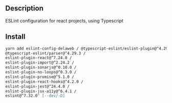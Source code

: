 ## Description

ESLint configuration for react projects, using Typescript

## Install

```bash
yarn add eslint-config-delaweb / @typescript-eslint/eslint-plugin@^4.29.3 / 
@typescript-eslint/parser@^4.29.3 /
eslint-plugin-react@^7.24.0 /
eslint-plugin-import@^2.24.2 /
eslint-plugin-sonarjs@^0.10.0 /
eslint-plugin-no-loops@^0.3.0 /
eslint-plugin-promise@^5.1.0 /
eslint-plugin-react-hooks@^4.2.0 /
eslint-plugin-jest@^24.4.0 /
eslint-plugin-jsx-a11y@^6.4.1 /
eslint@^7.32.0" [--dev/-D]
```
